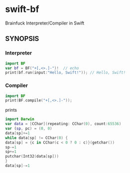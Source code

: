 swift-bf
========

Brainfuck Interpreter/Compiler in Swift

## SYNOPSIS

### Interpreter

```swift
import BF
var bf = BF("+[,<>.]-")!  // echo
print(bf.run(input:"Hello, Swift!")); // Hello, Swift!
```

### Compiler

```swift
import BF
print(BF.compile("+[,<>.]-"));
```

prints

```swift
import Darwin
var data = [CChar](repeating: CChar(0), count:65536)
var (sp, pc) = (0, 0)
data[sp]+=1
while data[sp] != CChar(0) {
data[sp] = {c in CChar(c < 0 ? 0 : c)}(getchar())
sp-=1
sp+=1
putchar(Int32(data[sp]))
}
data[sp]-=1

```
